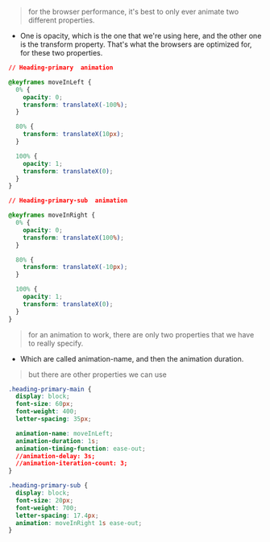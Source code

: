 > for the browser performance, it's best to only ever animate two different properties.

- One is opacity, which is the one that we're using here, and the other one is the transform property. That's what the browsers are optimized for, for these two properties.

```css abstract/_animations.scss
// Heading-primary  animation

@keyframes moveInLeft {
  0% {
    opacity: 0;
    transform: translateX(-100%);
  }

  80% {
    transform: translateX(10px);
  }

  100% {
    opacity: 1;
    transform: translateX(0);
  }
}

// Heading-primary-sub  animation

@keyframes moveInRight {
  0% {
    opacity: 0;
    transform: translateX(100%);
  }

  80% {
    transform: translateX(-10px);
  }

  100% {
    opacity: 1;
    transform: translateX(0);
  }
}
```

> for an animation to work, there are only two properties that we have to really specify.

- Which are called animation-name, and then the animation duration.

> but there are other properties we can use

```css components/_header.scss
.heading-primary-main {
  display: block;
  font-size: 60px;
  font-weight: 400;
  letter-spacing: 35px;

  animation-name: moveInLeft;
  animation-duration: 1s;
  animation-timing-function: ease-out;
  //animation-delay: 3s;
  //animation-iteration-count: 3;
}

.heading-primary-sub {
  display: block;
  font-size: 20px;
  font-weight: 700;
  letter-spacing: 17.4px;
  animation: moveInRight 1s ease-out;
}
```
